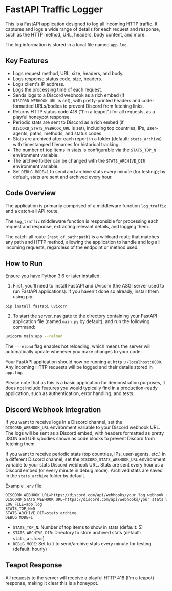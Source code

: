 # FastAPI Traffic Logger

This is a FastAPI application designed to log all incoming HTTP traffic. It captures and logs a wide range of details for each request and response, such as the HTTP method, URL, headers, body content, and more.

The log information is stored in a local file named `app.log`.

## Key Features

- Logs request method, URL, size, headers, and body.
- Logs response status code, size, headers.
- Logs client's IP address.
- Logs the processing time of each request.
- Sends logs to a Discord webhook as a rich embed (if `DISCORD_WEBHOOK_URL` is set), with pretty-printed headers and code-formatted URLs/bodies to prevent Discord from fetching links.
- Returns HTTP status code 418 ("I'm a teapot") for all requests, as a playful honeypot response.
- Periodic stats are sent to Discord as a rich embed (if `DISCORD_STATS_WEBHOOK_URL` is set), including top countries, IPs, user-agents, paths, methods, and status codes.
- Stats are archived after each report in a folder (default: `stats_archive`) with timestamped filenames for historical tracking.
- The number of top items in stats is configurable via the `STATS_TOP_N` environment variable.
- The archive folder can be changed with the `STATS_ARCHIVE_DIR` environment variable.
- Set `DEBUG_MODE=1` to send and archive stats every minute (for testing); by default, stats are sent and archived every hour.

## Code Overview

The application is primarily comprised of a middleware function `log_traffic` and a catch-all API route.

The `log_traffic` middleware function is responsible for processing each request and response, extracting relevant details, and logging them.

The catch-all route `{rest_of_path:path}` is a wildcard route that matches any path and HTTP method, allowing the application to handle and log all incoming requests, regardless of the endpoint or method used.

## How to Run

Ensure you have Python 3.6 or later installed.

1. First, you'll need to install FastAPI and Uvicorn (the ASGI server used to run FastAPI applications). If you haven't done so already, install them using pip:

```bash
pip install fastapi uvicorn
```

2. To start the server, navigate to the directory containing your FastAPI application file (named `main.py` by default), and run the following command:

```bash
uvicorn main:app --reload
```

The `--reload` flag enables hot reloading, which means the server will automatically update whenever you make changes to your code.

Your FastAPI application should now be running at `http://localhost:8000`. Any incoming HTTP requests will be logged and their details stored in `app.log`.

Please note that as this is a basic application for demonstration purposes, it does not include features you would typically find in a production-ready application, such as authentication, error handling, and tests.

## Discord Webhook Integration

If you want to receive logs in a Discord channel, set the `DISCORD_WEBHOOK_URL` environment variable to your Discord webhook URL. The logs will be sent as a Discord embed, with headers formatted as pretty JSON and URLs/bodies shown as code blocks to prevent Discord from fetching them.

If you want to receive periodic stats (top countries, IPs, user-agents, etc.) in a different Discord channel, set the `DISCORD_STATS_WEBHOOK_URL` environment variable to your stats Discord webhook URL. Stats are sent every hour as a Discord embed (or every minute in debug mode). Archived stats are saved in the `stats_archive` folder by default.

Example `.env` file:

```
DISCORD_WEBHOOK_URL=https://discord.com/api/webhooks/your_log_webhook_url_here
DISCORD_STATS_WEBHOOK_URL=https://discord.com/api/webhooks/your_stats_webhook_url_here
LOG_FILE=app.log
STATS_TOP_N=5
STATS_ARCHIVE_DIR=stats_archive
DEBUG_MODE=1
```

- `STATS_TOP_N`: Number of top items to show in stats (default: 5)
- `STATS_ARCHIVE_DIR`: Directory to store archived stats (default: `stats_archive`)
- `DEBUG_MODE`: Set to `1` to send/archive stats every minute for testing (default: hourly)

## Teapot Response

All requests to the server will receive a playful HTTP 418 (I'm a teapot) response, making it clear this is a honeypot.
